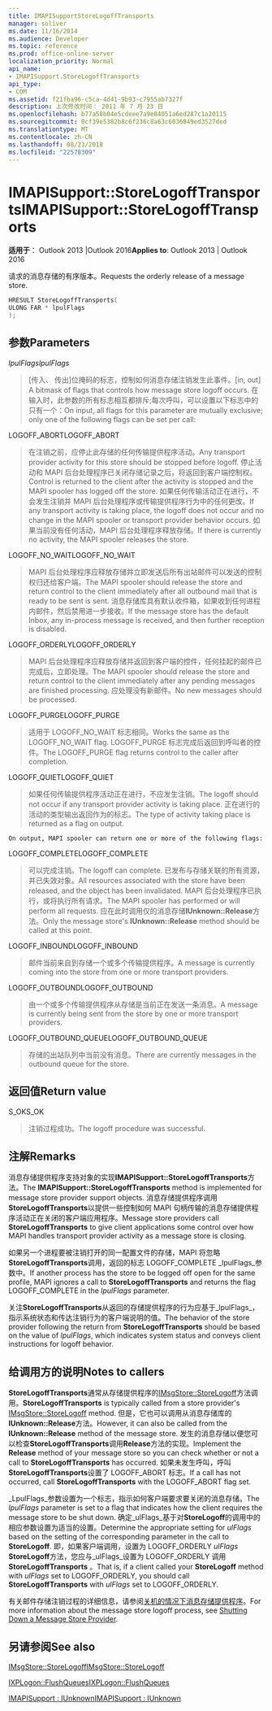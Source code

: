 ```yaml
---
title: IMAPISupportStoreLogoffTransports
manager: soliver
ms.date: 11/16/2014
ms.audience: Developer
ms.topic: reference
ms.prod: office-online-server
localization_priority: Normal
api_name:
- IMAPISupport.StoreLogoffTransports
api_type:
- COM
ms.assetid: f21fba96-c5ca-4d41-9b93-c7955ab7327f
description: 上次修改时间： 2011 年 7 月 23 日
ms.openlocfilehash: b77a58b04e5cdeee7a9e84051a6ed287c1a20115
ms.sourcegitcommit: 0cf39e5382b8c6f236c8a63c6036849ed3527ded
ms.translationtype: MT
ms.contentlocale: zh-CN
ms.lasthandoff: 08/23/2018
ms.locfileid: "22578309"
---
```

# <a name="imapisupportstorelogofftransports"></a><span data-ttu-id="d6815-103">IMAPISupport::StoreLogoffTransports</span><span class="sxs-lookup"><span data-stu-id="d6815-103">IMAPISupport::StoreLogoffTransports</span></span>

  
  
<span data-ttu-id="d6815-104">**适用于**： Outlook 2013 |Outlook 2016</span><span class="sxs-lookup"><span data-stu-id="d6815-104">**Applies to**: Outlook 2013 | Outlook 2016</span></span> 
  
<span data-ttu-id="d6815-105">请求的消息存储的有序版本。</span><span class="sxs-lookup"><span data-stu-id="d6815-105">Requests the orderly release of a message store.</span></span>
  
```cpp
HRESULT StoreLogoffTransports(
ULONG FAR * lpulFlags
);
```

## <a name="parameters"></a><span data-ttu-id="d6815-106">参数</span><span class="sxs-lookup"><span data-stu-id="d6815-106">Parameters</span></span>

 <span data-ttu-id="d6815-107">_lpulFlags_</span><span class="sxs-lookup"><span data-stu-id="d6815-107">_lpulFlags_</span></span>
  
> <span data-ttu-id="d6815-108">[传入、 传出]位掩码的标志，控制如何消息存储注销发生此事件。</span><span class="sxs-lookup"><span data-stu-id="d6815-108">[in, out] A bitmask of flags that controls how message store logoff occurs.</span></span> <span data-ttu-id="d6815-109">在输入时，此参数的所有标志相互都排斥;每次呼叫，可以设置以下标志中的只有一个：</span><span class="sxs-lookup"><span data-stu-id="d6815-109">On input, all flags for this parameter are mutually exclusive; only one of the following flags can be set per call:</span></span>
    
<span data-ttu-id="d6815-110">LOGOFF_ABORT</span><span class="sxs-lookup"><span data-stu-id="d6815-110">LOGOFF_ABORT</span></span> 
  
> <span data-ttu-id="d6815-111">在注销之前，应停止此存储的任何传输提供程序活动。</span><span class="sxs-lookup"><span data-stu-id="d6815-111">Any transport provider activity for this store should be stopped before logoff.</span></span> <span data-ttu-id="d6815-112">停止活动和 MAPI 后台处理程序已关闭存储记录之后，将返回到客户端控制权。</span><span class="sxs-lookup"><span data-stu-id="d6815-112">Control is returned to the client after the activity is stopped and the MAPI spooler has logged off the store.</span></span> <span data-ttu-id="d6815-113">如果任何传输活动正在进行，不会发生注销并 MAPI 后台处理程序或传输提供程序行为中的任何更改。</span><span class="sxs-lookup"><span data-stu-id="d6815-113">If any transport activity is taking place, the logoff does not occur and no change in the MAPI spooler or transport provider behavior occurs.</span></span> <span data-ttu-id="d6815-114">如果当前没有任何活动，MAPI 后台处理程序释放存储。</span><span class="sxs-lookup"><span data-stu-id="d6815-114">If there is currently no activity, the MAPI spooler releases the store.</span></span> 
    
<span data-ttu-id="d6815-115">LOGOFF_NO_WAIT</span><span class="sxs-lookup"><span data-stu-id="d6815-115">LOGOFF_NO_WAIT</span></span> 
  
> <span data-ttu-id="d6815-116">MAPI 后台处理程序应释放存储并立即发送后所有出站邮件可以发送的控制权归还给客户端。</span><span class="sxs-lookup"><span data-stu-id="d6815-116">The MAPI spooler should release the store and return control to the client immediately after all outbound mail that is ready to be sent is sent.</span></span> <span data-ttu-id="d6815-117">消息存储库具有默认收件箱，如果收到任何进程内邮件，然后禁用进一步接收。</span><span class="sxs-lookup"><span data-stu-id="d6815-117">If the message store has the default Inbox, any in-process message is received, and then further reception is disabled.</span></span> 
    
<span data-ttu-id="d6815-118">LOGOFF_ORDERLY</span><span class="sxs-lookup"><span data-stu-id="d6815-118">LOGOFF_ORDERLY</span></span> 
  
> <span data-ttu-id="d6815-119">MAPI 后台处理程序应释放存储并返回到客户端的控件，任何挂起的邮件已完成后，立即处理。</span><span class="sxs-lookup"><span data-stu-id="d6815-119">The MAPI spooler should release the store and return control to the client immediately after any pending messages are finished processing.</span></span> <span data-ttu-id="d6815-120">应处理没有新邮件。</span><span class="sxs-lookup"><span data-stu-id="d6815-120">No new messages should be processed.</span></span> 
    
<span data-ttu-id="d6815-121">LOGOFF_PURGE</span><span class="sxs-lookup"><span data-stu-id="d6815-121">LOGOFF_PURGE</span></span> 
  
> <span data-ttu-id="d6815-122">适用于 LOGOFF_NO_WAIT 标志相同。</span><span class="sxs-lookup"><span data-stu-id="d6815-122">Works the same as the LOGOFF_NO_WAIT flag.</span></span> <span data-ttu-id="d6815-123">LOGOFF_PURGE 标志完成后返回到呼叫者的控件。</span><span class="sxs-lookup"><span data-stu-id="d6815-123">The LOGOFF_PURGE flag returns control to the caller after completion.</span></span> 
    
<span data-ttu-id="d6815-124">LOGOFF_QUIET</span><span class="sxs-lookup"><span data-stu-id="d6815-124">LOGOFF_QUIET</span></span> 
  
> <span data-ttu-id="d6815-125">如果任何传输提供程序活动正在进行，不应发生注销。</span><span class="sxs-lookup"><span data-stu-id="d6815-125">The logoff should not occur if any transport provider activity is taking place.</span></span> <span data-ttu-id="d6815-126">正在进行的活动的类型输出返回作为的标志。</span><span class="sxs-lookup"><span data-stu-id="d6815-126">The type of activity taking place is returned as a flag on output.</span></span>
    
    On output, MAPI spooler can return one or more of the following flags:
    
<span data-ttu-id="d6815-127">LOGOFF_COMPLETE</span><span class="sxs-lookup"><span data-stu-id="d6815-127">LOGOFF_COMPLETE</span></span> 
  
> <span data-ttu-id="d6815-128">可以完成注销。</span><span class="sxs-lookup"><span data-stu-id="d6815-128">The logoff can complete.</span></span> <span data-ttu-id="d6815-129">已发布与存储关联的所有资源，并已失效对象。</span><span class="sxs-lookup"><span data-stu-id="d6815-129">All resources associated with the store have been released, and the object has been invalidated.</span></span> <span data-ttu-id="d6815-130">MAPI 后台处理程序已执行，或将执行所有请求。</span><span class="sxs-lookup"><span data-stu-id="d6815-130">The MAPI spooler has performed or will perform all requests.</span></span> <span data-ttu-id="d6815-131">应在此时调用仅的消息存储**IUnknown::Release**方法。</span><span class="sxs-lookup"><span data-stu-id="d6815-131">Only the message store's **IUnknown::Release** method should be called at this point.</span></span> 
    
<span data-ttu-id="d6815-132">LOGOFF_INBOUND</span><span class="sxs-lookup"><span data-stu-id="d6815-132">LOGOFF_INBOUND</span></span> 
  
> <span data-ttu-id="d6815-133">邮件当前来自到存储一个或多个传输提供程序。</span><span class="sxs-lookup"><span data-stu-id="d6815-133">A message is currently coming into the store from one or more transport providers.</span></span> 
    
<span data-ttu-id="d6815-134">LOGOFF_OUTBOUND</span><span class="sxs-lookup"><span data-stu-id="d6815-134">LOGOFF_OUTBOUND</span></span> 
  
> <span data-ttu-id="d6815-135">由一个或多个传输提供程序从存储是当前正在发送一条消息。</span><span class="sxs-lookup"><span data-stu-id="d6815-135">A message is currently being sent from the store by one or more transport providers.</span></span> 
    
<span data-ttu-id="d6815-136">LOGOFF_OUTBOUND_QUEUE</span><span class="sxs-lookup"><span data-stu-id="d6815-136">LOGOFF_OUTBOUND_QUEUE</span></span> 
  
> <span data-ttu-id="d6815-137">存储的出站队列中当前没有消息。</span><span class="sxs-lookup"><span data-stu-id="d6815-137">There are currently messages in the outbound queue for the store.</span></span>
    
## <a name="return-value"></a><span data-ttu-id="d6815-138">返回值</span><span class="sxs-lookup"><span data-stu-id="d6815-138">Return value</span></span>

<span data-ttu-id="d6815-139">S_OK</span><span class="sxs-lookup"><span data-stu-id="d6815-139">S_OK</span></span> 
  
> <span data-ttu-id="d6815-140">注销过程成功。</span><span class="sxs-lookup"><span data-stu-id="d6815-140">The logoff procedure was successful.</span></span>
    
## <a name="remarks"></a><span data-ttu-id="d6815-141">注解</span><span class="sxs-lookup"><span data-stu-id="d6815-141">Remarks</span></span>

<span data-ttu-id="d6815-142">消息存储提供程序支持对象的实现**IMAPISupport::StoreLogoffTransports**方法。</span><span class="sxs-lookup"><span data-stu-id="d6815-142">The **IMAPISupport::StoreLogoffTransports** method is implemented for message store provider support objects.</span></span> <span data-ttu-id="d6815-143">消息存储提供程序调用**StoreLogoffTransports**以提供一些控制如何 MAPI 句柄传输的消息存储提供程序活动正在关闭的客户端应用程序。</span><span class="sxs-lookup"><span data-stu-id="d6815-143">Message store providers call **StoreLogoffTransports** to give client applications some control over how MAPI handles transport provider activity as a message store is closing.</span></span> 
  
<span data-ttu-id="d6815-144">如果另一个进程要被注销打开的同一配置文件的存储，MAPI 将忽略**StoreLogoffTransports**调用，返回的标志 LOGOFF_COMPLETE _lpulFlags_参数中。</span><span class="sxs-lookup"><span data-stu-id="d6815-144">If another process has the store to be logged off open for the same profile, MAPI ignores a call to **StoreLogoffTransports** and returns the flag LOGOFF_COMPLETE in the  _lpulFlags_ parameter.</span></span> 
  
<span data-ttu-id="d6815-145">关注**StoreLogoffTransports**从返回的存储提供程序的行为应基于_lpulFlags_，指示系统状态和传达注销行为的客户端说明的值。</span><span class="sxs-lookup"><span data-stu-id="d6815-145">The behavior of the store provider following the return from **StoreLogoffTransports** should be based on the value of  _lpulFlags_, which indicates system status and conveys client instructions for logoff behavior.</span></span> 
  
## <a name="notes-to-callers"></a><span data-ttu-id="d6815-146">给调用方的说明</span><span class="sxs-lookup"><span data-stu-id="d6815-146">Notes to callers</span></span>

 <span data-ttu-id="d6815-147">**StoreLogoffTransports**通常从存储提供程序的[IMsgStore::StoreLogoff](imsgstore-storelogoff.md)方法调用。</span><span class="sxs-lookup"><span data-stu-id="d6815-147">**StoreLogoffTransports** is typically called from a store provider's [IMsgStore::StoreLogoff](imsgstore-storelogoff.md) method.</span></span> <span data-ttu-id="d6815-148">但是，它也可以调用从消息存储库的**IUnknown::Release**方法。</span><span class="sxs-lookup"><span data-stu-id="d6815-148">However, it can also be called from the **IUnknown::Release** method of the message store.</span></span> <span data-ttu-id="d6815-149">发生的消息存储以便您可以检查**StoreLogoffTransports**调用**Release**方法的实现。</span><span class="sxs-lookup"><span data-stu-id="d6815-149">Implement the **Release** method of your message store so you can check whether or not a call to **StoreLogoffTransports** has occurred.</span></span> <span data-ttu-id="d6815-150">如果未发生呼叫，呼叫**StoreLogoffTransports**设置了 LOGOFF_ABORT 标志。</span><span class="sxs-lookup"><span data-stu-id="d6815-150">If a call has not occurred, call **StoreLogoffTransports** with the LOGOFF_ABORT flag set.</span></span> 
  
<span data-ttu-id="d6815-151">_LpulFlags_参数设置为一个标志，指示如何客户端要求要关闭的消息存储。</span><span class="sxs-lookup"><span data-stu-id="d6815-151">The  _lpulFlags_ parameter is set to a flag that indicates how the client requires the message store to be shut down.</span></span> <span data-ttu-id="d6815-152">确定_ulFlags_基于对**StoreLogoff**的调用中的相应参数设置为适当的设置。</span><span class="sxs-lookup"><span data-stu-id="d6815-152">Determine the appropriate setting for  _ulFlags_ based on the setting of the corresponding parameter in the call to **StoreLogoff**.</span></span> <span data-ttu-id="d6815-153">即，如果客户端调用，设置为 LOGOFF_ORDERLY _ulFlags_ **StoreLogoff**方法，您应与_ulFlags_设置为 LOGOFF_ORDERLY 调用**StoreLogoffTransports** 。</span><span class="sxs-lookup"><span data-stu-id="d6815-153">That is, if a client called your **StoreLogoff** method with  _ulFlags_ set to LOGOFF_ORDERLY, you should call **StoreLogoffTransports** with  _ulFlags_ set to LOGOFF_ORDERLY.</span></span> 
  
<span data-ttu-id="d6815-154">有关邮件存储注销过程的详细信息，请参阅[关机的情况下消息存储提供程序](shutting-down-a-message-store-provider.md)。</span><span class="sxs-lookup"><span data-stu-id="d6815-154">For more information about the message store logoff process, see [Shutting Down a Message Store Provider](shutting-down-a-message-store-provider.md).</span></span>
  
## <a name="see-also"></a><span data-ttu-id="d6815-155">另请参阅</span><span class="sxs-lookup"><span data-stu-id="d6815-155">See also</span></span>



[<span data-ttu-id="d6815-156">IMsgStore::StoreLogoff</span><span class="sxs-lookup"><span data-stu-id="d6815-156">IMsgStore::StoreLogoff</span></span>](imsgstore-storelogoff.md)
  
[<span data-ttu-id="d6815-157">IXPLogon::FlushQueues</span><span class="sxs-lookup"><span data-stu-id="d6815-157">IXPLogon::FlushQueues</span></span>](ixplogon-flushqueues.md)
  
[<span data-ttu-id="d6815-158">IMAPISupport : IUnknown</span><span class="sxs-lookup"><span data-stu-id="d6815-158">IMAPISupport : IUnknown</span></span>](imapisupportiunknown.md)

